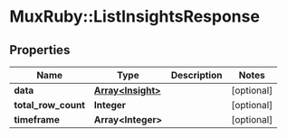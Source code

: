 # MuxRuby::ListInsightsResponse

## Properties
Name | Type | Description | Notes
------------ | ------------- | ------------- | -------------
**data** | [**Array&lt;Insight&gt;**](Insight.md) |  | [optional] 
**total_row_count** | **Integer** |  | [optional] 
**timeframe** | **Array&lt;Integer&gt;** |  | [optional] 


